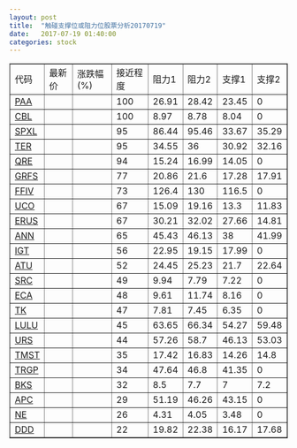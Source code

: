 ```yaml
---
layout: post
title:  "触碰支撑位或阻力位股票分析20170719"
date:   2017-07-19 01:40:00
categories: stock
---
```

<script type="text/javascript">
var stockList = []
stockList.push('gb_paa');
stockList.push('gb_cbl');
stockList.push('gb_spxl');
stockList.push('gb_ter');
stockList.push('gb_qre');
stockList.push('gb_grfs');
stockList.push('gb_ffiv');
stockList.push('gb_uco');
stockList.push('gb_erus');
stockList.push('gb_ann');
stockList.push('gb_igt');
stockList.push('gb_atu');
stockList.push('gb_src');
stockList.push('gb_eca');
stockList.push('gb_tk');
stockList.push('gb_lulu');
stockList.push('gb_urs');
stockList.push('gb_tmst');
stockList.push('gb_trgp');
stockList.push('gb_bks');
stockList.push('gb_apc');
stockList.push('gb_ne');
stockList.push('gb_ddd');
</script>
<table border="1">
 <tr>
 <td>代码</td>
 <td>最新价</td>
 <td>涨跌幅(%)</td>
 <td>接近程度</td>
 <td>阻力1</td>
 <td>阻力2</td>
 <td>支撑1</td>
 <td>支撑2</td>
</tr>
  <tr id="paa" class="red">
  <td><a href="http://stock.finance.sina.com.cn/usstock/quotes/PAA.html" target="_blank">PAA</a></td><td></td><td></td><td>100</td><td>26.91</td><td>28.42</td><td>23.45</td><td>0</td></tr>
  <tr id="cbl" class="red">
  <td><a href="http://stock.finance.sina.com.cn/usstock/quotes/CBL.html" target="_blank">CBL</a></td><td></td><td></td><td>100</td><td>8.97</td><td>8.78</td><td>8.04</td><td>0</td></tr>
  <tr id="spxl" class="green">
  <td><a href="http://stock.finance.sina.com.cn/usstock/quotes/SPXL.html" target="_blank">SPXL</a></td><td></td><td></td><td>95</td><td>86.44</td><td>95.46</td><td>33.67</td><td>35.29</td></tr>
  <tr id="ter" class="red">
  <td><a href="http://stock.finance.sina.com.cn/usstock/quotes/TER.html" target="_blank">TER</a></td><td></td><td></td><td>95</td><td>34.55</td><td>36</td><td>30.92</td><td>32.16</td></tr>
  <tr id="qre" class="red">
  <td><a href="http://stock.finance.sina.com.cn/usstock/quotes/QRE.html" target="_blank">QRE</a></td><td></td><td></td><td>94</td><td>15.24</td><td>16.99</td><td>14.05</td><td>0</td></tr>
  <tr id="grfs" class="red">
  <td><a href="http://stock.finance.sina.com.cn/usstock/quotes/GRFS.html" target="_blank">GRFS</a></td><td></td><td></td><td>77</td><td>20.86</td><td>21.6</td><td>17.28</td><td>17.91</td></tr>
  <tr id="ffiv" class="green">
  <td><a href="http://stock.finance.sina.com.cn/usstock/quotes/FFIV.html" target="_blank">FFIV</a></td><td></td><td></td><td>73</td><td>126.4</td><td>130</td><td>116.5</td><td>0</td></tr>
  <tr id="uco" class="red">
  <td><a href="http://stock.finance.sina.com.cn/usstock/quotes/UCO.html" target="_blank">UCO</a></td><td></td><td></td><td>67</td><td>15.09</td><td>19.16</td><td>13.3</td><td>11.83</td></tr>
  <tr id="erus" class="red">
  <td><a href="http://stock.finance.sina.com.cn/usstock/quotes/ERUS.html" target="_blank">ERUS</a></td><td></td><td></td><td>67</td><td>30.21</td><td>32.02</td><td>27.66</td><td>14.81</td></tr>
  <tr id="ann" class="red">
  <td><a href="http://stock.finance.sina.com.cn/usstock/quotes/ANN.html" target="_blank">ANN</a></td><td></td><td></td><td>65</td><td>45.43</td><td>46.13</td><td>38</td><td>41.99</td></tr>
  <tr id="igt" class="green">
  <td><a href="http://stock.finance.sina.com.cn/usstock/quotes/IGT.html" target="_blank">IGT</a></td><td></td><td></td><td>56</td><td>22.95</td><td>19.15</td><td>17.99</td><td>0</td></tr>
  <tr id="atu" class="red">
  <td><a href="http://stock.finance.sina.com.cn/usstock/quotes/ATU.html" target="_blank">ATU</a></td><td></td><td></td><td>52</td><td>24.45</td><td>25.23</td><td>21.7</td><td>22.64</td></tr>
  <tr id="src" class="red">
  <td><a href="http://stock.finance.sina.com.cn/usstock/quotes/SRC.html" target="_blank">SRC</a></td><td></td><td></td><td>49</td><td>9.94</td><td>7.79</td><td>7.22</td><td>0</td></tr>
  <tr id="eca" class="red">
  <td><a href="http://stock.finance.sina.com.cn/usstock/quotes/ECA.html" target="_blank">ECA</a></td><td></td><td></td><td>48</td><td>9.61</td><td>11.74</td><td>8.16</td><td>0</td></tr>
  <tr id="tk" class="red">
  <td><a href="http://stock.finance.sina.com.cn/usstock/quotes/TK.html" target="_blank">TK</a></td><td></td><td></td><td>47</td><td>7.81</td><td>7.45</td><td>6.35</td><td>0</td></tr>
  <tr id="lulu" class="green">
  <td><a href="http://stock.finance.sina.com.cn/usstock/quotes/LULU.html" target="_blank">LULU</a></td><td></td><td></td><td>45</td><td>63.65</td><td>66.34</td><td>54.27</td><td>59.48</td></tr>
  <tr id="urs" class="green">
  <td><a href="http://stock.finance.sina.com.cn/usstock/quotes/URS.html" target="_blank">URS</a></td><td></td><td></td><td>44</td><td>57.26</td><td>58.7</td><td>46.13</td><td>53.03</td></tr>
  <tr id="tmst" class="red">
  <td><a href="http://stock.finance.sina.com.cn/usstock/quotes/TMST.html" target="_blank">TMST</a></td><td></td><td></td><td>35</td><td>17.42</td><td>16.83</td><td>14.26</td><td>14.8</td></tr>
  <tr id="trgp" class="red">
  <td><a href="http://stock.finance.sina.com.cn/usstock/quotes/TRGP.html" target="_blank">TRGP</a></td><td></td><td></td><td>34</td><td>47.64</td><td>46.8</td><td>41.35</td><td>0</td></tr>
  <tr id="bks" class="green">
  <td><a href="http://stock.finance.sina.com.cn/usstock/quotes/BKS.html" target="_blank">BKS</a></td><td></td><td></td><td>32</td><td>8.5</td><td>7.7</td><td>7</td><td>7.2</td></tr>
  <tr id="apc" class="green">
  <td><a href="http://stock.finance.sina.com.cn/usstock/quotes/APC.html" target="_blank">APC</a></td><td></td><td></td><td>29</td><td>51.19</td><td>46.26</td><td>43.15</td><td>0</td></tr>
  <tr id="ne" class="red">
  <td><a href="http://stock.finance.sina.com.cn/usstock/quotes/NE.html" target="_blank">NE</a></td><td></td><td></td><td>26</td><td>4.31</td><td>4.05</td><td>3.48</td><td>0</td></tr>
  <tr id="ddd" class="green">
  <td><a href="http://stock.finance.sina.com.cn/usstock/quotes/DDD.html" target="_blank">DDD</a></td><td></td><td></td><td>22</td><td>19.82</td><td>22.38</td><td>16.17</td><td>17.68</td></tr>
</table>
